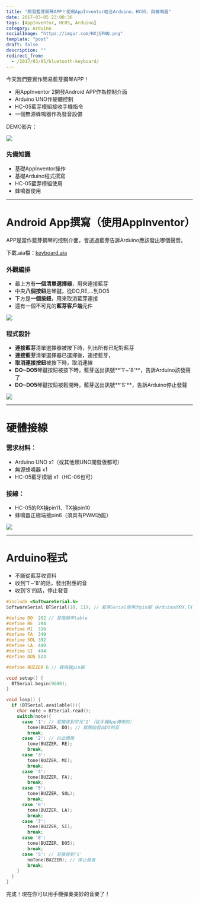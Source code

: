 ```yaml
---
title: "開發藍芽鋼琴APP！使用AppInventor結合Arduino、HC05、與蜂鳴器"
date: 2017-03-05 23:00:36
tags: [AppInventor, HC05, Arduino]
category: Arduino
socialImage: "https://imgur.com/HXjQPNQ.png"
template: "post"
draft: false
description: ""
redirect_from:
  - /2017/03/05/bluetooth-keyboard/
---
```


今天我們要實作簡易藍芽鋼琴APP！

- 用AppInventor 2開發Android APP作為控制介面
- Arduino UNO作硬體控制
- HC-05藍芽模組接收手機指令
- 一個無源蜂鳴器作為發音設備

<!-- more -->

DEMO影片：

[![](https://img.youtube.com/vi/hr8DXRMLY9s/0.jpg)](https://www.youtube.com/watch?v=hr8DXRMLY9s)

### 先備知識
- 基礎AppInventor操作
- 基礎Arduino程式撰寫
- HC-05藍芽模組使用
- 蜂鳴器使用

---

# Android App撰寫（使用AppInventor）

APP是當作藍芽鋼琴的控制介面，會透過藍芽告訴Arduino應該發出哪個聲音。

下載.aia檔：[keyboard.aia](https://drive.google.com/file/d/0B89iCvlgxOnydm9oaW9mOVdNTzg/view?usp=sharing)

### 外觀編排

- 最上方有**一個清單選擇器**，用來連接藍芽
- 中央**八個按鈕**是琴鍵，從DO,RE,...到DO5
- 下方是**一個按鈕**，用來取消藍芽連接
- 還有一個不可見的**藍芽客戶端**元件

![](https://imgur.com/jv9FN5e.png)


### 程式設計

- **連接藍芽**清單選擇器被按下時，列出所有已配對藍芽
- **連接藍芽**清單選擇器已選擇後，連接藍芽，
- **取消連接按鈕**被按下時，取消連線
- **DO~DO5**琴鍵按鈕被按下時，藍芽送出訊號**'1'~'8'**，告訴Arduino該發聲了
- **DO~DO5**琴鍵按鈕被鬆開時，藍芽送出訊號**'S'**，告訴Arduino停止發聲

![](https://imgur.com/ouu8fbu.png)

---

# 硬體接線

### 需求材料：
- Arduino UNO x1（或其他類UNO開發版都可）
- 無源蜂鳴器 x1
- HC-05藍牙模組 x1（HC-06也可）

### 接線：
- HC-05的RX接pin11、TX接pin10
- 蜂鳴器正極端接pin6（須具有PWM功能）

![](https://imgur.com/SFuIdNX.png)

---

# Arduino程式

- 不斷從藍芽收資料
- 收到'1'~'8'的話，發出對應的音
- 收到'S'的話，停止發音

``` c
#include <SoftwareSerial.h>
SoftwareSerial BTSerial(10, 11); // 藍芽Serial使用的pin腳（Arduino的RX,TX，對應到HC05的TX,RX)

#define DO  262 // 音階頻率table
#define RE  294
#define MI  330
#define FA  349
#define SOL 392
#define LA  440
#define SI  494
#define DO5 523

#define BUZZER 6 // 蜂鳴器pin腳

void setup() {
  BTSerial.begin(9600);
}

void loop() {
  if (BTSerial.available()){
    char note = BTSerial.read();
    switch(note){
      case '1': // 若接收到字元'1'（從手機App傳來的）
        tone(BUZZER, DO); // 就開始發出DO的音
        break;
      case '2': // 以此類推
        tone(BUZZER, RE);
        break;
      case '3':
        tone(BUZZER, MI);
        break;
      case '4':
        tone(BUZZER, FA);
        break;
      case '5':
        tone(BUZZER, SOL);
        break;
      case '6':
        tone(BUZZER, LA);
        break;
      case '7':
        tone(BUZZER, SI);
        break;
      case '8':
        tone(BUZZER, DO5);
        break;
      case 'S': // 若接收到'S'
        noTone(BUZZER); // 停止發音
        break;
    }
  }
}
```

完成！現在你可以用手機彈奏美妙的音樂了！

